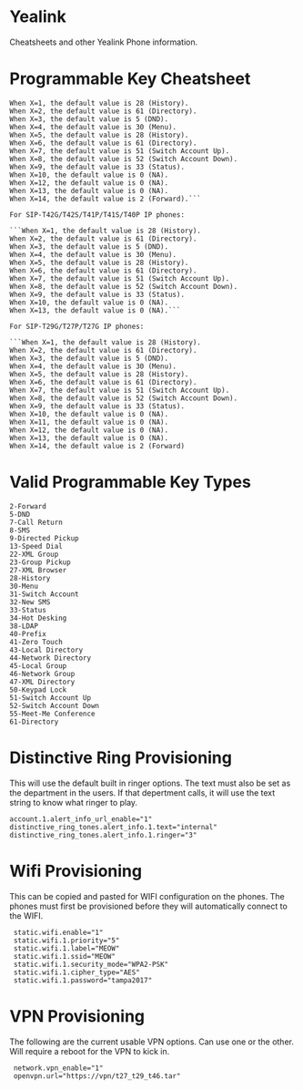 # Yealink
Cheatsheets and other Yealink Phone information.

# Programmable Key Cheatsheet

```For SIP-T48G/T48S/T46G/T46S IP phones:
When X=1, the default value is 28 (History).
When X=2, the default value is 61 (Directory).
When X=3, the default value is 5 (DND).
When X=4, the default value is 30 (Menu).
When X=5, the default value is 28 (History).
When X=6, the default value is 61 (Directory).
When X=7, the default value is 51 (Switch Account Up).
When X=8, the default value is 52 (Switch Account Down).
When X=9, the default value is 33 (Status).
When X=10, the default value is 0 (NA).
When X=12, the default value is 0 (NA).
When X=13, the default value is 0 (NA).
When X=14, the default value is 2 (Forward).```

For SIP-T42G/T42S/T41P/T41S/T40P IP phones:

```When X=1, the default value is 28 (History).
When X=2, the default value is 61 (Directory).
When X=3, the default value is 5 (DND).
When X=4, the default value is 30 (Menu).
When X=5, the default value is 28 (History).
When X=6, the default value is 61 (Directory).
When X=7, the default value is 51 (Switch Account Up).
When X=8, the default value is 52 (Switch Account Down).
When X=9, the default value is 33 (Status).
When X=10, the default value is 0 (NA).
When X=13, the default value is 0 (NA).```

For SIP-T29G/T27P/T27G IP phones:

```When X=1, the default value is 28 (History).
When X=2, the default value is 61 (Directory).
When X=3, the default value is 5 (DND).
When X=4, the default value is 30 (Menu).
When X=5, the default value is 28 (History).
When X=6, the default value is 61 (Directory).
When X=7, the default value is 51 (Switch Account Up).
When X=8, the default value is 52 (Switch Account Down).
When X=9, the default value is 33 (Status).
When X=10, the default value is 0 (NA).
When X=11, the default value is 0 (NA).
When X=12, the default value is 0 (NA).
When X=13, the default value is 0 (NA).
When X=14, the default value is 2 (Forward)
```

# Valid Programmable Key Types
```0-NA   
2-Forward   
5-DND   
7-Call Return   
8-SMS   
9-Directed Pickup   
13-Speed Dial
22-XML Group   
23-Group Pickup   
27-XML Browser   
28-History   
30-Menu   
31-Switch Account   
32-New SMS
33-Status   
34-Hot Desking   
38-LDAP   
40-Prefix   
41-Zero Touch   
43-Local Directory   
44-Network Directory   
45-Local Group
46-Network Group   
47-XML Directory   
50-Keypad Lock   
51-Switch Account Up   
52-Switch Account Down   
55-Meet-Me Conference   
61-Directory
```

# Distinctive Ring Provisioning
This will use the default built in ringer options. The text must also be set as the department in the users. If that depertment calls, it will use the text string to know what ringer to play.

```
account.1.alert_info_url_enable="1"
distinctive_ring_tones.alert_info.1.text="internal"
distinctive_ring_tones.alert_info.1.ringer="3"
```

# Wifi Provisioning
This can be copied and pasted for WIFI configuration on the phones. The phones must first be provisioned before they will automatically connect to the WIFI.

```
 static.wifi.enable="1"
 static.wifi.1.priority="5"
 static.wifi.1.label="MEOW"
 static.wifi.1.ssid="MEOW"
 static.wifi.1.security_mode="WPA2-PSK"
 static.wifi.1.cipher_type="AES"
 static.wifi.1.password="tampa2017"
```

# VPN Provisioning
The following are the current usable VPN options. Can use one or the other. Will require a reboot for the VPN to kick in. 

```
 network.vpn_enable="1"
 openvpn.url="https://vpn/t27_t29_t46.tar"
 ```



